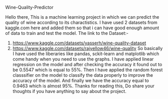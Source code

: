 Wine-Quality-Predictor

Hello there,
This is a machine learning project in which we can predict the quality of wine according to its charactistics.
I have used 2 datasets from kaggle.com here and added them so that i can have good enough amount of data to train and test the model.
The link to the Dataset:- 
  1. https://www.kaggle.com/datasets/yasserh/wine-quality-dataset
  2. https://www.kaggle.com/datasets/rajyellow46/wine-quality
So basically I have used the liberaries like pandas, sckit-learn and matplotlib which come handy when you need to use the graphs.
I have applied linear regression on the model and after checking the accuracy it found out to be 0.5547 which is equal to 55%.
Then I have applied the random forest classsifier on the model to classify the data properly to improve the accuracy of the model.
And finally we have the accuracy equal to 0.9463 which is almost 95%.
Thanks for reading this,
Do share your thoughts if you have anything to say about the project.
